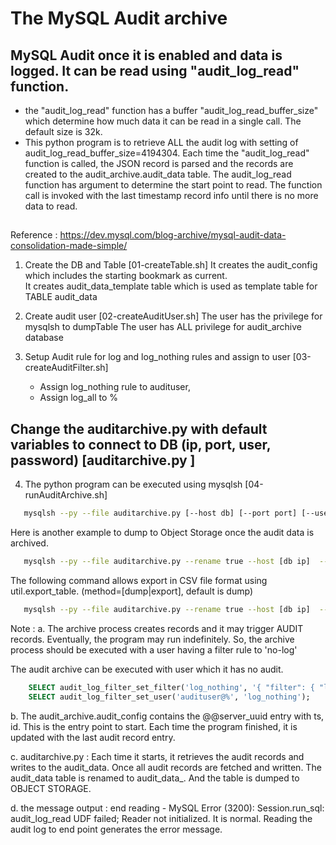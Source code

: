 # The MySQL Audit archive 
## MySQL Audit once it is enabled and data is logged.  It can be read using "audit_log_read" function.
 - the "audit_log_read" function has a buffer "audit_log_read_buffer_size" which determine how much data it can be read in a single call.  The default size is 32k.
 - This python program is to retrieve ALL the audit log with setting of audit_log_read_buffer_size=4194304.
   Each time the "audit_log_read" function is called, the JSON record is parsed and the records are created to the audit_archive.audit_data table.
   The audit_log_read function has argument to determine the start point to read.   The function call is invoked with the last timestamp record info until there is no more data to read.
##

Reference : https://dev.mysql.com/blog-archive/mysql-audit-data-consolidation-made-simple/

1. Create the DB and Table [01-createTable.sh]
   It creates the audit_config which includes the starting bookmark as current.  
   It creates audit_data_template table which is used as template table for TABLE audit_data
   
2. Create audit user  [02-createAuditUser.sh]
   The user has the privilege for mysqlsh to dumpTable
   The user has ALL privilege for audit_archive database

3. Setup Audit rule for log and log_nothing rules and assign to user [03-createAuditFilter.sh]
   - Assign log_nothing rule to audituser, 
   - Assign log_all to % 

## Change the auditarchive.py with default variables to connect to DB (ip, port, user, password) [auditarchive.py ]
4. The python program can be executed using mysqlsh  [04-runAuditArchive.sh]
```bash
   mysqlsh --py --file auditarchive.py [--host db] [--port port] [--user user] [--password password] [--rename true|false] [--osbucket bucket --osnamespace namespace]
```

Here is another example to dump to Object Storage once the audit data is archived.
```bash
   mysqlsh --py --file auditarchive.py --rename true --host [db ip]  --user audituser  --password [password] --port [33060] --osbucket=[bucket] --osnamespace=[namespace]
```

The following command allows export in CSV file format using util.export_table. (method=[dump|export], default is dump)
```bash
   mysqlsh --py --file auditarchive.py --rename true --host [db ip]  --user audituser  --password [password] --port [33060] --osbucket=[bucket] --osnamespace=[namespace] --method=export
```


Note :
a. The archive process creates records and it may trigger AUDIT records.  Eventually, the program may run indefinitely.
   So, the archive process should be executed with a user having a filter rule to 'no-log'

   The audit archive can be executed with user which it has no audit.
```sql
	SELECT audit_log_filter_set_filter('log_nothing', '{ "filter": { "log": false } }');
	SELECT audit_log_filter_set_user('audituser@%', 'log_nothing');
```

b. The audit_archive.audit_config contains the @@server_uuid entry with ts, id.  This is the entry point to start.  Each time the program finished, it is updated with the last audit record entry.

c. auditarchive.py : Each time it starts, it retrieves the audit records and writes to the audit_data.  Once all audit records are fetched and written.   The audit_data table is renamed to audit_data_<timestamp>.  And the table is dumped to OBJECT STORAGE. 

d. the message output : end reading -  MySQL Error (3200): Session.run_sql: audit_log_read UDF failed; Reader not initialized.
   It is normal.   Reading the audit log to end point generates the error message.




   
